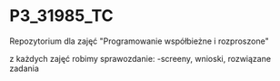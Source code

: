 # P3_31985_TC
Repozytorium dla zajęć "Programowanie współbieżne i rozproszone"


z każdych zajęć robimy sprawozdanie: -screeny, wnioski, rozwiązane zadania
